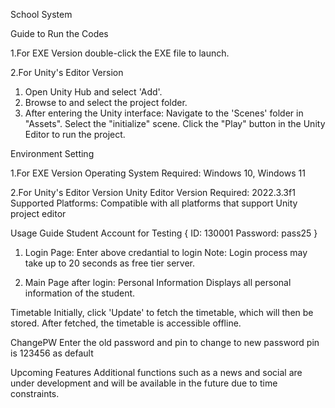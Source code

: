 School System

Guide to Run the Codes

1.For EXE Version
double-click the EXE file to launch.

2.For Unity's Editor Version
1. Open Unity Hub and select 'Add'.
2. Browse to and select the project folder.
3. After entering the Unity interface:
Navigate to the 'Scenes' folder in "Assets".
Select the "initialize" scene.
Click the "Play" button in the Unity Editor to run the project.

Environment Setting

1.For EXE Version
Operating System Required: Windows 10, Windows 11

2.For Unity's Editor Version
Unity Editor Version Required: 2022.3.3f1
Supported Platforms: Compatible with all platforms that support Unity project editor

Usage Guide
Student Account for Testing
{
ID: 130001
Password: pass25
}

1. Login Page:
Enter above credantial to login
Note: Login process may take up to 20 seconds as free tier server.

2. Main Page after login:
Personal Information
Displays all personal information of the student.

Timetable
Initially, click 'Update' to fetch the timetable, which will then be stored.
After fetched, the timetable is accessible offline.

ChangePW
Enter the old password and pin to change to new password
pin is 123456 as default

Upcoming Features
Additional functions such as a news and social are under development and will be available in the future due to time constraints.
